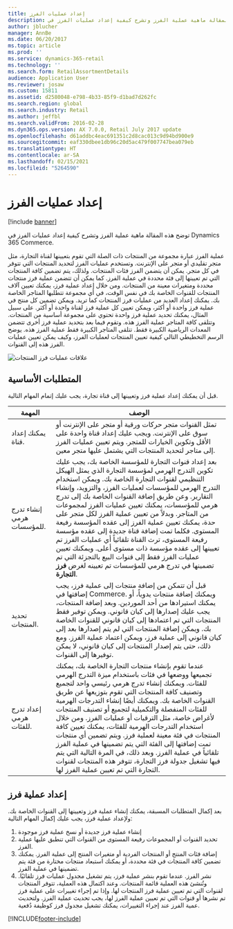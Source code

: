 ```yaml
---
title: إعداد عمليات الفرز
description: توضح هذه المقالة ماهية عملية الفرز وتشرح كيفية إعداد عمليات الفرز في Dynamics 365 Commerce.
author: jblucher
manager: AnnBe
ms.date: 06/20/2017
ms.topic: article
ms.prod: ''
ms.service: dynamics-365-retail
ms.technology: ''
ms.search.form: RetailAssortmentDetails
audience: Application User
ms.reviewer: josaw
ms.custom: 15811
ms.assetid: d2580048-e798-4b33-85f9-d1bad7d262fc
ms.search.region: global
ms.search.industry: Retail
ms.author: jeffbl
ms.search.validFrom: 2016-02-28
ms.dyn365.ops.version: AX 7.0.0, Retail July 2017 update
ms.openlocfilehash: d61addbc4eac691351c2d8cac013c9d94bd900e9
ms.sourcegitcommit: eaf330dbee1db96c20d5ac479f007747bea079eb
ms.translationtype: HT
ms.contentlocale: ar-SA
ms.lasthandoff: 02/15/2021
ms.locfileid: "5264590"
---
```

# <a name="set-up-assortments"></a>إعداد عمليات الفرز

[!include [banner](includes/banner.md)]

توضح هذه المقالة ماهية عملية الفرز وتشرح كيفية إعداد عمليات الفرز في Dynamics 365 Commerce.

عملية الفرز عبارة مجموعة من المنتجات ذات الصلة التي تقوم بتعيينها لقناة التجارة، مثل متجر تقليدي أو متجر على الإنترنت. وتستخدم عمليات الفرز لتحديد المنتجات التي تتوفر في كل متجر. يمكن أن يتضمن الفرز فئات المنتجات. ولذلك، يتم تضمين كافة المنتجات التي تم تعيينها إلى فئة محددة في عملية الفرز. كما يمكن أن تتضمن عملية فرز منتجات محددة ومتغيرات معينة من المنتجات. ومن خلال إعداد عملية فرز، يمكنك تعيين آلاف المنتجات للقنوات الخاصة بك في نفس الوقت، في أي مجموعة تتطلبها المتاجر الخاصة بك. يمكنك إعداد العديد من عمليات فرز المنتجات كما تريد. ويمكن تضمين كل منتج في عملية فرز واحدة أو أكثر، ويمكن تعيين كل عملية فرز لقناة واحدة أو أكثر. على سبيل المثال، يمكنك تحديد عملية فرز واحدة تحتوي على مجموعة أساسية من المنتجات. وتتلقى كافة المتاجر عملية الفرز هذه. وتقوم فيما بعد بتحديد عملية فرز أخرى تتضمن المعدات الرياضية الكبيرة فقط. تتلقى المتاجر الكبيرة فقط عملية الفرز هذه. يوضح الرسم التخطيطي التالي كيفية تعيين المنتجات لعمليات الفرز، وكيف يمكن تعيين عمليات الفرز هذه إلى القنوات.

![علاقات عمليات فرز المنتجات](./media/assortments_relationship.gif)

## <a name="prerequisites"></a>المتطلبات الأساسية

قبل أن يمكنك إعداد عملية فرز وتعيينها إلى قناة تجارة، يجب عليك إتمام المهام التالية.

| المهمة                              | ‏‏الوصف |
|-----------------------------------|-------------|
| يمكنك إعداد قناة.          | تمثل القنوات متجر حركات ورقية أو متجر على الإنترنت أو سوق على الإنترنت. ويجب عليك إعداد قناة واحدة على الأقل وتكوين الخيارات للمتجر. ويتم تعيين عمليات الفرز إلى متاجر لتحديد المنتجات التي يشتمل عليها متجر معين. |
| إنشاء تدرج هرمي للمؤسسات. | بعد إعداد قنوات التجارة للمؤسسة الخاصة بك، يجب عليك تكوين التدرج الهرمي لمؤسسة التجارة الذي يمثل الهيكل التنظيمي لقنوات التجارة الخاصة بك. ويمكن استخدام التدرج الهرمي للمؤسسات لعمليات الفرز، والتزويد، وإنشاء التقارير. وعن طريق إضافة القنوات الخاصة بك إلى تدرج هرمي للمؤسسات، يمكنك تعيين عمليات الفرز لمجموعات من المتاجر. وبدلاً من تعيين عملية الفرز لكل متجر على حدة، يمكنك تعيين عملية الفرز إلى عقده المؤسسة رفيعة المستوى. فكلما تمت إضافة قناة جديدة إلى عقده مؤسسة رفيعة المستوى، ترث القناة تلقائياً أي عمليات الفرز تم تعيينها إلى عقده مؤسسة ذات مستوى أعلى. ويمكنك تعيين عمليات الفرز فقط إلى قنوات البيع بالتجزئة التي تم تضمينها في تدرج هرمي للمؤسسات تم تعيينه لغرض **فرز التجارة**. |
| تحديد المنتجات.                  | قبل أن تتمكن من إضافة منتجات إلى عملية فرز، يجب إضافتها في Commerce. ويمكنك إضافة منتجات يدوياً، أو يمكنك استيرادها من أحد الموردين. وبعد إضافة المنتجات، يجب عليك إصدارها إلى كيان قانوني. ويمكن توفير فقط المنتجات التي تم اعتمادها إلى كيان قانوني للقنوات الخاصة بك. ويمكن إضافة المنتجات التي لم يتم إصدارها بعد إلى كيان قانوني إلى عملية فرز، ويمكن اعتماد عملية الفرز. ومع ذلك، حتى يتم إصدار المنتجات إلى كيان قانوني، لا يمكن توفيرها إلى القنوات. |
| إعداد تدرج هرمي للفئات.      | عندما تقوم بإنشاء منتجات التجارة الخاصة بك، يمكنك تجميعها ووضعها في فئات باستخدام ميزة التدرج الهرمي للفئات. ويمكنك إنشاء تدرج هرمي رئيسي واحد لتجميع وتصنيف كافة المنتجات التي تقوم بتوزيعها عن طريق القنوات الخاصة بك. ويمكنك أيضًا إنشاء التدرجات الهرمية للفئات المنفصلة والتكميلية لتجميع أو تصنيف المنتجات لأغراض خاصة، مثل الترقيات أو عمليات الفرز. ومن خلال استخدام التدرجات الهرمية للفئات، يمكنك تعيين كافة المنتجات في فئة معينة لعملية فرز. ويتم تضمين أي منتجات تمت إضافتها إلى الفئة التي يتم تضمينها في عملية الفرز تلقائياً في عملية الفرز. وبعد ذلك، في المرة التالية التي يتم فيها تشغيل جدولة فرز التجارة، تتوفر هذه المنتجات لقنوات التجارة التي تم تعيين عملية الفرز لها. |

## <a name="setting-up-an-assortment"></a>إعداد عملية فرز

بعد إكمال المتطلبات المسبقة، يمكنك إنشاء عملية فرز وتعيينها إلى القنوات الخاصة بك. ولإعداد عملية فرز، يجب عليك إكمال المهام التالية:

1. إنشاء عملية فرز جديدة أو نسخ عملية فرز موجودة
2. تحديد القنوات أو المجموعات رفيعة المستوى من القنوات التي تنطبق عليها عملية الفرز.
3. إضافة فئات المنتج أو المنتجات الفردية أو متغيرات المنتج إلى عملية الفرز. يمكنك تضمين كافة المنتجات في فئة محددة، أو يمكنك استبعاد منتجات مختارة من فئة يتم تضمينها في عملية الفرز.
4. نشر الفرز. عندما تقوم بنشر عملية فرز، يتم تشغيل مجدول عمليات فرز تلقائيًا. وتُنشئ هذه العملية قائمة المنتجات. وعند اكتمال هذه العملية، تتوفر المنتجات لقنوات التي تم تعيين عملية فرز المنتجات لها. وإذا تم إجراء تغييرات على عملية فرز تم نشرها أو قنوات التي تم تعيين عملية الفرز لها، يجب تحديث عملية الفرز. ولتحديث عمية الفرز عند إجراء التغييرات، يمكنك تشغيل مجدول فرز كوظيفة دُفعية.


[!INCLUDE[footer-include](../includes/footer-banner.md)]